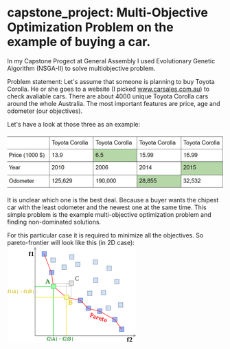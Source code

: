 # capstone_project: Multi-Objective Optimization Problem on the example of buying a car.

In my Capstone Progect at General Assembly I used Evolutionary Genetic Algorithm (NSGA-II) to solve multiobjective problem.

Problem statement:
Let's assume that someone is planning to buy Toyota Corolla. He or she goes to a website (I picked www.carsales.com.au) to check avaliable cars. There are about 4000 unique Toyota Corolla cars around the whole Australia. The most important features are price, age and odometer (our objectives). 

Let's have a look at those three as an example:

![](table.jpg)

It is unclear which one is the best deal. Because a buyer wants the chipest car with the least odometer and the newest one at the same time. This simple problem is the example multi-objective optimization problem and finding non-dominated solutions.

For this particular case it is required to minimize all the objectives. So pareto-frontier will look like this (in 2D case):
![](300px-Front_pareto.svg.png)



